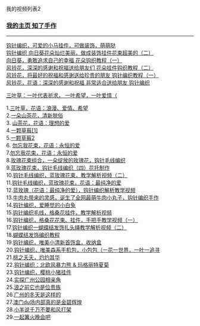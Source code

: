 我的视频列表2
### [我的主页  知了手作](https://www.ixigua.com/home/2462542296257965)
***

[钩针编织，可爱的小马挂件，可做装饰，萌萌哒](https://www.ixigua.com/6985124440027693600?logTag=fa99d496f85187ace22b)<br>
[钩针编织 向日葵花朵灿烂美丽，做成装饰挂件花束超美的（二）](https://www.ixigua.com/6984734888746287627?logTag=b9d17d8a2b21d2dbeebc)<br>
[向日葵，勇敢追求自己的幸福 花朵钩织教程（一）](https://www.ixigua.com/6984439481176687116?logTag=ee0f4d1d0b207f05a0a6)<br>
[风铃花，深深的感谢和祝福送给朋友们 花朵挂件钩织教程（二）](https://www.ixigua.com/6983930338074427907?logTag=c6600a34dc5812e47ac0)<br>
[风铃花，将最好的祝福和感谢送给珍贵的朋友 钩针编织教程（一）](https://www.ixigua.com/6983621888891159052?logTag=b07e8da36a1436a4d613)<br>
[风铃花，花语：深深的感谢和祝福 非常适合送给朋友 钩针编织](https://www.ixigua.com/6983263567009022476?logTag=53fafd365be0d5c2661e)<br>

[三叶草：一叶代表祈求， 一叶希望，一叶爱情（](https://www.ixigua.com/6982433245883269636?logTag=d73e112fa38ffa01a5f3)<br>

1.[三叶草，花语：浪漫、爱情、希望](https://www.ixigua.com/6982143682254373387?logTag=49d7361d42bcf1fce9ca)<br>
2.[一朵山茶花，清新脱俗](https://www.ixigua.com/6981772753384768038?logTag=2d2d536d00e6949ab948)<br>
3. [山茶花，花语：理想的爱](https://www.ixigua.com/6981435503211971075?logTag=13e93f0b0755f999012d)<br>
4.[一颗草莓[1]](https://www.ixigua.com/6980737324745392673?logTag=3ec89d75fb29b9eaa28a)<br>
5.[一颗草莓2](https://www.ixigua.com/6981035587381756428?logTag=7d2a6a226e3d9f955718)<br>
6. [勿忘我花束，花语：永恒的爱](https://www.ixigua.com/6979986962367119875?logTag=42b8e8528af8471fbac0)<br>
7.[勿忘我花束，花语：永恒的爱](https://www.ixigua.com/6978774006350479904?logTag=47f7e9f072c466954bfc)<br>
8.[玫瑰花束组合，一朵绽放的玫瑰花，钩针毛线编织](https://www.ixigua.com/6978444617234514435?logTag=860d2436a5b9f58afd10)<br>
9.[蓝玫瑰花束，钩针毛线编织（四）花托制作](https://www.ixigua.com/6977311260861792779?logTag=836f6fdc80486b8f7f53)<br>
10.[钩针毛线编织，蓝玫瑰花束，教学解析视频（二）](https://www.ixigua.com/6976901379201696294?logTag=ebdf84de204952649a8a)<br>
11.[钩针毛线编织，蓝玫瑰花束，花语：最纯净的爱](https://www.ixigua.com/6976896859449065995?logTag=f8fd1d4f7a7244fc7f0f)<br>
12.[蓝玫瑰（花语：最纯净的爱），钩针编织解析教学视频](https://www.ixigua.com/6976885606617973259?logTag=d903c5374019000edb28)<br>
13.[牛肉丸带来的灵感，诞生了全网最萌牛肉小丸子，钩针编织手作](https://www.ixigua.com/6975848330282664459?logTag=c1799db8ff6c61bf1fb5)<br>
14.[钩针编织，爱睡觉的小白兔](https://www.ixigua.com/6974615772962226700?logTag=8dd590de112a53898d7f)<br>
15.[钩针编织毛线，格桑花挂件，教学解析视频](https://www.ixigua.com/6974332334724088332?logTag=d50758d94f716042637e)<br>
16.[钩针编织，格桑花花束、挂件，手把手教学视频（一）](https://www.ixigua.com/6974307034271482407?logTag=cba067912d06ec78238e)<br>
17.[钩针编织一蝴蝶结发饰扎头绳教学解析视频（二）](https://www.ixigua.com/6971988049429266956?logTag=a5ffb9414548cf4c1445)<br>
18.[蝴蝶结发饰编织教程](https://www.ixigua.com/6971979406352843302?logTag=825f0957f1030c168306)<br>
19.[钩针编织，唯美小清新首饰盒，收纳盒](https://www.ixigua.com/6968000797971841540?logTag=49b716807dabc2d63524)<br>
20.[钩针编织，唯美森系手机包，小包包（一花一世界，一叶一追寻](https://www.ixigua.com/6967250011016921604?logTag=e04312c69c8785fd5cb8)<br>
21.[桃之夭夭，灼灼其华](https://www.ixigua.com/6966503240410071591?logTag=4b350d3fa6715f8b24e7)<br>
22.[钩针编织：北欧风暴力熊 & 玛格丽特夏菊](https://www.ixigua.com/6966103031452533259?logTag=7c335fa026ea25ccf9b8)<br>
23.[钩针编织，樱桃小猪挂件](https://www.ixigua.com/6961985784467423776?logTag=ded5959e535905bfb049)<br>
24.[实探广州公园相亲角](https://www.ixigua.com/6905738971108606468?logTag=f24ced3a11c39363b5a3)<br>
25.[浪之前它也是位贵族](https://www.ixigua.com/6905341565326066187?logTag=686387ffabfc3de75d7b)<br>
26.[广州的冬天是这样的](https://www.ixigua.com/6904825097773646339?logTag=a2ddb9f82b28601c0c93)<br>
27.[澳门du场内部真的是金碧辉煌](https://www.ixigua.com/6903829703484768779?logTag=d3e1fe85e0911ecf4dff)<br>
28.[小羊说千万不要和风打架](https://www.ixigua.com/6903407348853932548?logTag=fb5b28c929800268bf25)<br>
29.[一起篝火晚会吧](https://www.ixigua.com/6903387147995185667?logTag=5a2aea96268e2fe59630)<br>





